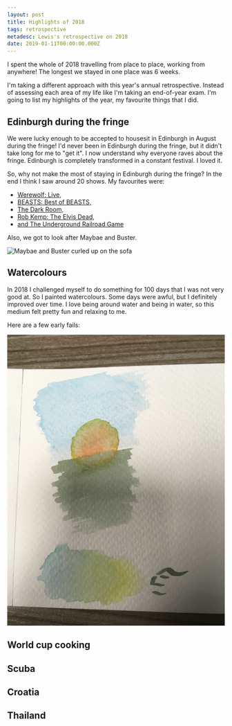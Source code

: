 ```yaml
---
layout: post
title: Highlights of 2018
tags: retrospective
metadesc: Lewis's retrospective on 2018
date: 2019-01-11T00:00:00.000Z
---
```

I spent the whole of 2018 travelling from place to place, working from anywhere! The longest we stayed in one place was 6 weeks. 

I'm taking a different approach with this year's annual retrospective. Instead of assessing each area of my life like I'm taking an end-of-year exam. I'm going to list my highlights of the year, my favourite things that I did.

## Edinburgh during the fringe

We were lucky enough to be accepted to housesit in Edinburgh in August during the fringe! I'd never been in Edinburgh during the fringe, but it didn't take long for me to "get it". I now understand why everyone raves about the fringe. Edinburgh is completely transformed in a constant festival. I loved it.

So, why not make the most of staying in Edinburgh during the fringe? In the end I think I saw around 20 shows. My favourites were:

* [Werewolf: Live,](http://werewolflive.co.uk/)
* [BEASTS: Best of BEASTS,](https://twitter.com/beastscomedy)
* [The Dark Room,](https://www.thejohnrobertson.com/thedarkroom/)
* [Rob Kemp: The Elvis Dead,](https://www.theguardian.com/stage/2017/aug/18/rob-kemp-the-elvis-dead-review-a-gory-cult-classic-in-the-making)
* [and The Underground Railroad Game](https://www.theguardian.com/stage/2018/aug/11/underground-railroad-game-review-traverse-edinburgh-fringe-festival)

Also, we got to look after Maybae and Buster.

<img src="/assets/images/edinburgh-2019/IMG_0959.jpg" alt="Maybae and Buster curled up on the sofa">

## Watercolours

In 2018 I challenged myself to do something for 100 days that I was not very good at. So I painted watercolours. Some days were awful, but I definitely improved over time. I love being around water and being in water, so this medium felt pretty fun and relaxing to me.

Here are a few early fails:

![](/src/assets/images/img_0362.jpg)

## World cup cooking

## Scuba

## Croatia

## Thailand